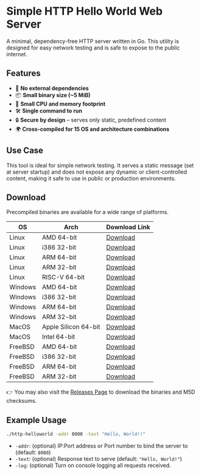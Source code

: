 # Simple HTTP Hello World Web Server

A minimal, dependency-free HTTP server written in Go. This utility is designed for easy network testing and is safe to expose to the public internet.

## Features

- 🚀 **No external dependencies**
- 📦 **Small binary size (~5 MiB)**
- 🧠 **Small CPU and memory footprint**
- 🛠 **Single command to run**
- 🔒 **Secure by design** – serves only static, predefined content
- 🌍 **Cross-compiled for 15 OS and architecture combinations**

## Use Case

This tool is ideal for simple network testing. It serves a static message (set at server startup) and does not expose any dynamic or client-controlled content, making it safe to use in public or production environments.

## Download

Precompiled binaries are available for a wide range of platforms.  


| OS       | Arch   | Download Link |
|----------|--------|---------------|
| Linux    | AMD 64-bit  | [Download](https://github.com/SubhashBose/Simple-HTTP-HelloWorld-server/releases/latest/download/http-helloworld_linux-amd64) |
| Linux    | i386 32-bit  | [Download](https://github.com/SubhashBose/Simple-HTTP-HelloWorld-server/releases/latest/download/http-helloworld_linux-386) |
| Linux    | ARM 64-bit  | [Download](https://github.com/SubhashBose/Simple-HTTP-HelloWorld-server/releases/latest/download/http-helloworld_linux-arm64) |
| Linux    | ARM 32-bit   | [Download](https://github.com/SubhashBose/Simple-HTTP-HelloWorld-server/releases/latest/download/http-helloworld_linux-arm) |
| Linux    | RISC-V 64-bit   | [Download](https://github.com/SubhashBose/Simple-HTTP-HelloWorld-server/releases/latest/download/http-helloworld_linux-riscv64) |
| Windows  | AMD 64-bit  | [Download](https://github.com/SubhashBose/Simple-HTTP-HelloWorld-server/releases/latest/download/http-helloworld_windows-amd64.exe) |
| Windows  | i386 32-bit  | [Download](https://github.com/SubhashBose/Simple-HTTP-HelloWorld-server/releases/latest/download/http-helloworld_windows-386.exe) |
| Windows  | ARM 64-bit  | [Download](https://github.com/SubhashBose/Simple-HTTP-HelloWorld-server/releases/latest/download/http-helloworld_windows-arm64.exe) |
| Windows  | ARM 32-bit   | [Download](https://github.com/SubhashBose/Simple-HTTP-HelloWorld-server/releases/latest/download/http-helloworld_windows-arm.exe) |
| MacOS    | Apple Silicon 64-bit  | [Download](https://github.com/SubhashBose/Simple-HTTP-HelloWorld-server/releases/latest/download/http-helloworld_darwin-amd64) |
| MacOS    | Intel 64-bit  | [Download](https://github.com/SubhashBose/Simple-HTTP-HelloWorld-server/releases/latest/download/http-helloworld_darwin-arm64) |
| FreeBSD  | AMD 64-bit  | [Download](https://github.com/SubhashBose/Simple-HTTP-HelloWorld-server/releases/latest/download/http-helloworld_freebsd-amd64) |
| FreeBSD  | i386 32-bit  | [Download](https://github.com/SubhashBose/Simple-HTTP-HelloWorld-server/releases/latest/download/http-helloworld_freebsd-386) |
| FreeBSD  | ARM 64-bit  | [Download](https://github.com/SubhashBose/Simple-HTTP-HelloWorld-server/releases/latest/download/http-helloworld_freebsd-arm64) |
| FreeBSD  | ARM 32-bit   | [Download](https://github.com/SubhashBose/Simple-HTTP-HelloWorld-server/releases/latest/download/http-helloworld_freebsd-arm) |


👉 You may also visit the [Releases Page](https://github.com/SubhashBose/Simple-HTTP-HelloWorld-server/releases) to download the binaries and M5D checksums.


## Example Usage

```bash
./http-helloworld -addr 8000 -text "Hello, World!!"
````

* `-addr`: (optional) IP:Port address or Port number to bind the server to (default: `8080`)
* `-text`: (optional) Response text to serve (default: `"Hello, World!"`)
* `-log`:  (optional) Turn on console logging all requests received. 
